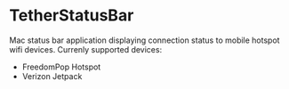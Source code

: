 TetherStatusBar
=============

Mac status bar application displaying connection status to mobile
hotspot wifi devices.  Currenly supported devices:
 * FreedomPop Hotspot
 * Verizon Jetpack
